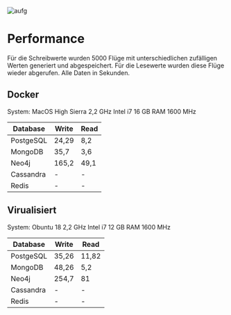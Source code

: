 ![aufg](aufg6.JPG)

# Performance

Für die Schreibwerte wurden 5000 Flüge mit unterschiedlichen zufälligen Werten generiert und abgespeichert. 
Für die Lesewerte wurden diese Flüge wieder abgerufen. 
Alle Daten in Sekunden.

## Docker

System:
MacOS High Sierra
2,2 GHz Intel i7
16 GB RAM 1600 MHz

| Database 	| Write         | Read         |
|----------	|-------------- |------------  |
| PostgeSQL	| 24,29        	| 8,2          |
| MongoDB  	| 35,7         	| 3,6          |
| Neo4j  	| 165,2         | 49,1         |
| Cassandra | -          	| -            |
| Redis    	| -          	| -            |


## Virualisiert

System:
Obuntu 18
2,2 GHz Intel i7
12 GB RAM 1600 MHz

| Database 	| Write         | Read         |
|----------	|-------------- |------------  |
| PostgeSQL	| 35,26         | 11,82        |
| MongoDB  	| 48,26       	| 5,2          |
| Neo4j  	| 254,7         | 81           |
| Cassandra | -          	| -            |
| Redis    	| -          	| -            |

